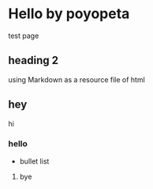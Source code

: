# Hello by poyopeta
test page
## heading 2
using Markdown as a resource file of html
## hey
hi
### hello
- bullet list
1. bye